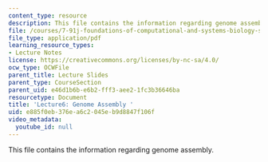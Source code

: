 ```yaml
---
content_type: resource
description: This file contains the information regarding genome assembly.
file: /courses/7-91j-foundations-of-computational-and-systems-biology-spring-2014/e885f0eb376ea6c2045eb9d8847f106f_MIT7_91JS14_Lecture6.pdf
file_type: application/pdf
learning_resource_types:
- Lecture Notes
license: https://creativecommons.org/licenses/by-nc-sa/4.0/
ocw_type: OCWFile
parent_title: Lecture Slides
parent_type: CourseSection
parent_uid: e46d1b6b-e6b2-fff3-aee2-1fc3b36646ba
resourcetype: Document
title: 'Lecture6: Genome Assembly '
uid: e885f0eb-376e-a6c2-045e-b9d8847f106f
video_metadata:
  youtube_id: null
---
```

This file contains the information regarding genome assembly.